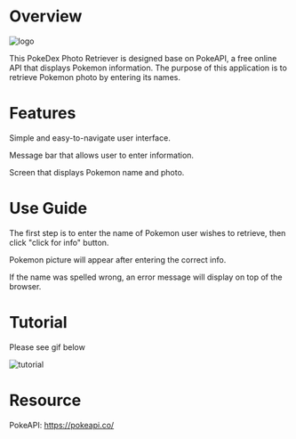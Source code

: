 # Overview

![logo](https://github.com/jiamliu/pokedex_photo_retriever/assets/139939637/b73914d1-d6cc-460c-ab4d-da92f6b76368)

This PokeDex Photo Retriever is designed base on PokeAPI, a free online API that displays Pokemon information. The purpose of this application is to retrieve Pokemon photo by entering its names.

# Features

Simple and easy-to-navigate user interface.

Message bar that allows user to enter information.

Screen that displays Pokemon name and photo.


# Use Guide

The first step is to enter the name of Pokemon user wishes to retrieve, then click "click for info" button.

Pokemon picture will appear after entering the correct info.

If the name was spelled wrong, an error message will display on top of the browser.


# Tutorial

Please see gif below

![tutorial](https://github.com/jiamliu/pokedex_photo_retriever/assets/139939637/f0c8b4f8-9619-4dd0-99d6-5d641cc42eb3)

# Resource
PokeAPI: https://pokeapi.co/
